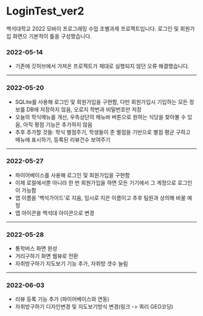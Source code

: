 # LoginTest_ver2
백석대학교 2022 모바이 프로그래밍 수업 조별과제 프로젝트입니다.
로그인 및 회원가입 화면으 기본적이 틀을 구성했습니다.

### 2022-05-14
- 기존에 깃허브에서 가져온 프로젝트가 제대로 실행되지 않던 오류 해결했습니다.

---
### 2022-05-20
- SQLite를 사용해 로그인 및 회원가입을 구현함, 다만 회원가입시 기입하는 모든 정보를 DB에 저장하지 않음, 오로지 학번과 비밀번호만 저장<br>
- 오늘의 학식메뉴를 개선, 우측상단의 메뉴바 버튼으로 원하는 식당을 찾아볼 수 있음, 아직 평점 기능은 추가하지 않음<br>
- 추후 추가할 것들: 학식 별점주기, 학생들이 준 별점을 기반으로 별점 평균 구하고 메뉴에 표시하기, 등록된 리뷰건수 보여주기

---

### 2022-05-27
- 파이어베이스를 사용해 로그인 및 회원가입을 구현함<br>
- 이제 로컬에서뿐 아니라 한 번 회원가입을 하면 모든 기기에서 그 계정으로 로그인이 가능함<br>
- 앱 이름을 '백석가이드'로 지음, 임시로 지은 이름이고 추후 팀원과 상의해 바꿀 예정<br>
- 앱 아이콘을 백석대 아이콘으로 변경

---

### 2022-05-28
- 통학버스 화면 완성
- 거리구하기 화면 웹뷰로 전환
- 자취방구하기 지도보기 기능 추가, 자취방 갯수 늘림
---

### 2022-06-03
- 리뷰 등록 기능 추가 (파이어베이스와 연동)
- 자취방구하기 디자인변경 및 지도보기방식 변경(링크 -> 쿼리 GEO코딩)